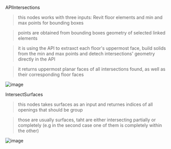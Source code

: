 APIIntersections

> this nodes works with three inputs: Revit floor elements and min and max points for bounding boxes

> points are obtained from bounding boxes geometry of selected linked elements

> it is using the API to extraxct each floor's uppermost face, build solids from the min and max points and detech intersections' geometry directly in the API

> it returns uppermost planar faces of all intersections found, as well as their corresponding floor faces

![image](https://user-images.githubusercontent.com/46314846/219318800-bbb1da43-f34a-4e44-aed9-ef54d4c08e5b.png)

IntersectSurfaces

> this nodes takes surfaces as an input and returnes indices of all openings that should be group

> those are usually surfaces, taht are either intersecting partially or completely (e.g in the second case one of them is completely within the other)

![image](https://user-images.githubusercontent.com/46314846/219321103-abb8ff49-7b50-4d13-a059-2938c95632c9.png)






